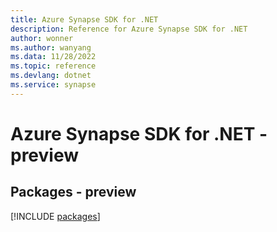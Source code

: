 ```yaml
---
title: Azure Synapse SDK for .NET
description: Reference for Azure Synapse SDK for .NET
author: wonner
ms.author: wanyang
ms.data: 11/28/2022
ms.topic: reference
ms.devlang: dotnet
ms.service: synapse
---
```

# Azure Synapse SDK for .NET - preview
## Packages - preview
[!INCLUDE [packages](synapse-index.md)]